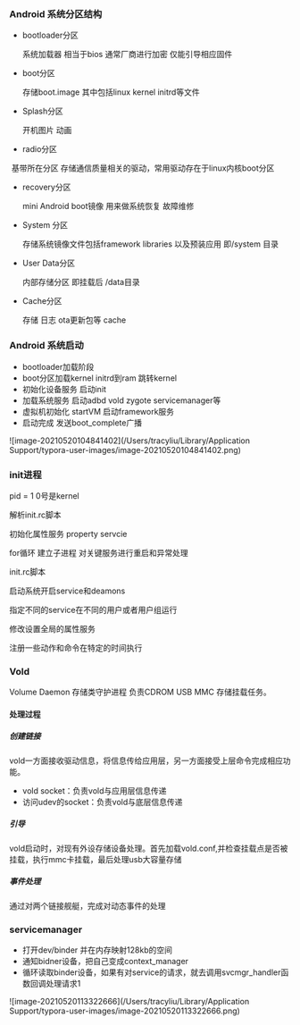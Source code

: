### Android 系统分区结构



- bootloader分区

  系统加载器 相当于bios 通常厂商进行加密 仅能引导相应固件

- boot分区

  存储boot.image 其中包括linux kernel initrd等文件

- Splash分区

  开机图片 动画

- radio分区

​       基带所在分区  存储通信质量相关的驱动，常用驱动存在于linux内核boot分区

- recovery分区

  mini Android boot镜像  用来做系统恢复 故障维修

- System 分区 

  存储系统镜像文件包括framework libraries 以及预装应用 即/system 目录

- User Data分区

   内部存储分区  即挂载后 /data目录

- Cache分区

  存储 日志 ota更新包等 cache



### Android 系统启动



- bootloader加载阶段
- boot分区加载kernel initrd到ram  跳转kernel
- 初始化设备服务  启动init
- 加载系统服务  启动adbd vold zygote servicemanager等
- 虚拟机初始化  startVM 启动framework服务
- 启动完成 发送boot_complete广播



![image-20210520104841402](/Users/tracyliu/Library/Application Support/typora-user-images/image-20210520104841402.png)





### init进程 

pid = 1  0号是kernel

解析init.rc脚本

初始化属性服务 property servcie

for循环 建立子进程 对关键服务进行重启和异常处理



init.rc脚本

启动系统开启service和deamons

指定不同的service在不同的用户或者用户组运行

修改设置全局的属性服务

注册一些动作和命令在特定的时间执行



### Vold

Volume Daemon 存储类守护进程 负责CDROM USB MMC 存储挂载任务。



#### 处理过程

##### 创建链接

vold一方面接收驱动信息，将信息传给应用层，另一方面接受上层命令完成相应功能。

- vold socket：负责vold与应用层信息传递
- 访问udev的socket：负责vold与底层信息传递

##### 引导

vold启动时，对现有外设存储设备处理。首先加载vold.conf,并检查挂载点是否被挂载，执行mmc卡挂载，最后处理usb大容量存储

##### 事件处理

通过对两个链接舰艇，完成对动态事件的处理



### servicemanager

- 打开dev/binder 并在内存映射128kb的空间
- 通知bidner设备，把自己变成context_manager
- 循环读取binder设备，如果有对service的请求，就去调用svcmgr_handler函数回调处理请求1



![image-20210520113322666](/Users/tracyliu/Library/Application Support/typora-user-images/image-20210520113322666.png)